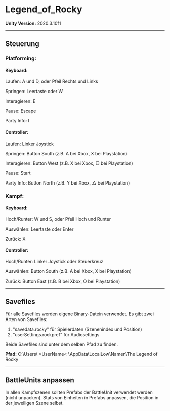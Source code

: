 # Legend_of_Rocky
**Unity Version:** 2020.3.10f1

---

## Steuerung

### Platforming:

#### Keyboard:
Laufen: A und D, oder Pfeil Rechts und Links

Springen: Leertaste oder W

Interagieren: E

Pause: Escape

Party Info: I

#### Controller:
Laufen: Linker Joystick

Springen: Button South (z.B. A bei Xbox, X bei Playstation)

Interagieren: Button West (z.B. X bei Xbox, ▢ bei Playstation)

Pause: Start

Party Info: Button North (z.B. Y bei Xbox, △ bei Playstation)

### Kampf:

#### Keyboard:
Hoch/Runter: W und S, oder Pfeil Hoch und Runter

Auswählen: Leertaste oder Enter

Zurück: X

#### Controller:
Hoch/Runter: Linker Joystick oder Steuerkreuz

Auswählen: Button South (z.B. A bei Xbox, X bei Playstation)

Zurück: Button East (z.B. B bei Xbox, O bei Playstation)

---

## Savefiles
Für alle Savefiles werden eigene Binary-Datein verwendet. Es gibt zwei Arten von Savefiles:

1. "savedata.rocky" für Spielerdaten (Szenenindex und Position)
2. "userSettings.rockpref" für Audiosettings

Beide Savefiles sind unter dem selben Pfad zu finden.

**Pfad:** C:\Users\ >UserName< \AppData\LocalLow\Namen\The Legend of Rocky

---

## BattleUnits anpassen

In allen Kampfszenen sollten Prefabs der BattleUnit verwendet werden (nicht unpacken).
Stats von Einheiten in Prefabs anpassen, die Position in der jeweiligen Szene selbst.
